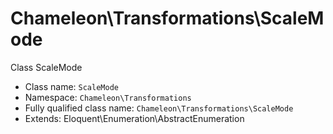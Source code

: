 # Chameleon\Transformations\ScaleMode
Class ScaleMode

* Class name: `ScaleMode`
* Namespace: `Chameleon\Transformations`
* Fully qualified class name: `Chameleon\Transformations\ScaleMode`
* Extends: Eloquent\Enumeration\AbstractEnumeration

